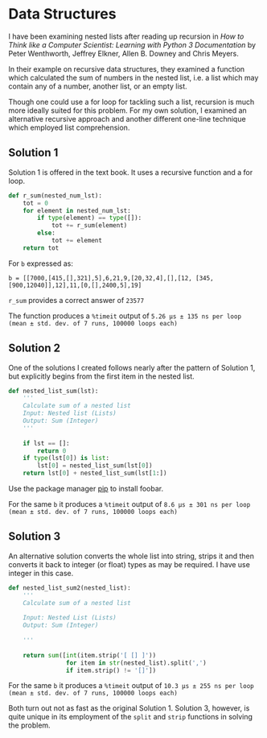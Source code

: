 # Data Structures

I have been examining nested lists after reading up recursion in _How to Think like a Computer Scientist: Learning with Python 3 Documentation_ by Peter Wenthworth, Jeffrey Elkner, Allen B. Downey and Chris Meyers.

In their example on recursive data structures, they examined a function which calculated the sum of numbers in the nested list, i.e. a list which may contain any of a number, another list, or an empty list.

Though one could use a for loop for tackling such a list, recursion is much more ideally suited for this problem. For my own solution, I examined an alternative recursive approach and another different one-line technique which employed list comprehension.

## Solution 1

Solution 1 is offered in the text book. It uses a recursive function and a for loop.

```python
def r_sum(nested_num_lst):
    tot = 0
    for element in nested_num_lst:
        if type(element) == type([]):
            tot += r_sum(element)
        else:
            tot += element
    return tot
```

For `b` expressed as:
```
b = [[7000,[415,[],321],5],6,21,9,[20,32,4],[],[12, [345,[900,12040]],12],11,[0,[],2400,5],19]
```
`r_sum` provides a correct answer of `23577`

The function produces a `%timeit` output of `5.26 µs ± 135 ns per loop (mean ± std. dev. of 7 runs, 100000 loops each)`


## Solution 2
One of the solutions I created follows nearly after the pattern of Solution 1, but explicitly begins from the first item in the nested list.

```python
def nested_list_sum(lst):
    '''
    Calculate sum of a nested list
    Input: Nested list (Lists)
    Output: Sum (Integer)
    '''
    
    if lst == []:
        return 0
    if type(lst[0]) is list:
        lst[0] = nested_list_sum(lst[0])
    return lst[0] + nested_list_sum(lst[1:])
```


Use the package manager [pip](https://pip.pypa.io/en/stable/) to install foobar.

For the same `b` it produces a `%timeit` output of `8.6 µs ± 301 ns per loop (mean ± std. dev. of 7 runs, 100000 loops each)`

## Solution 3
An alternative solution converts the whole list into string, strips it and then converts it back to integer (or float) types as may be required. I have use integer in this case.

```python
def nested_list_sum2(nested_list):
    '''
    Calculate sum of a nested list
    
    Input: Nested List (Lists)
    Output: Sum (Integer)
    
    '''
    
    return sum([int(item.strip('[ [] ]')) 
                for item in str(nested_list).split(',') 
                if item.strip() != '[]'])
```

For the same `b` it produces a `%timeit` output of `10.3 µs ± 255 ns per loop (mean ± std. dev. of 7 runs, 100000 loops each)`

Both turn out not as fast as the original Solution 1. Solution 3, however, is quite unique in its employment of the `split` and `strip` functions in solving the problem.
